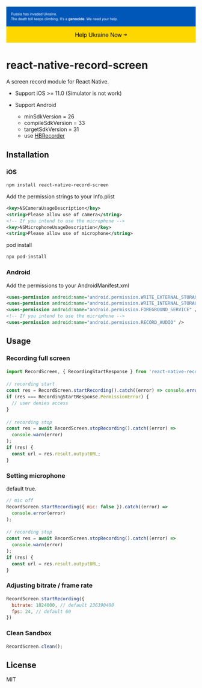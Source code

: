 [![Stand With Ukraine](https://raw.githubusercontent.com/vshymanskyy/StandWithUkraine/main/banner2-direct.svg)](https://stand-with-ukraine.pp.ua)

# react-native-record-screen

A screen record module for React Native.

- Support iOS >= 11.0 (Simulator is not work)

- Support Android
  - minSdkVersion = 26
  - compileSdkVersion = 33
  - targetSdkVersion = 31
  - use [HBRecorder](https://github.com/HBiSoft/HBRecorder)

## Installation

### iOS

```sh
npm install react-native-record-screen
```

Add the permission strings to your Info.plist

```xml
<key>NSCameraUsageDescription</key>
<string>Please allow use of camera</string>
<!-- If you intend to use the microphone -->
<key>NSMicrophoneUsageDescription</key>
<string>Please allow use of microphone</string>
```

pod install

```sh
npx pod-install
```

### Android

Add the permissions to your AndroidManifest.xml

```xml
<uses-permission android:name="android.permission.WRITE_EXTERNAL_STORAGE" />
<uses-permission android:name="android.permission.WRITE_INTERNAL_STORAGE" />
<uses-permission android:name="android.permission.FOREGROUND_SERVICE" />
<!-- If you intend to use the microphone -->
<uses-permission android:name="android.permission.RECORD_AUDIO" />
```

## Usage

### Recording full screen

```js
import RecordScreen, { RecordingStartResponse } from 'react-native-record-screen';

// recording start
const res = RecordScreen.startRecording().catch((error) => console.error(error));
if (res === RecordingStartResponse.PermissionError) {
  // user denies access
}

// recording stop
const res = await RecordScreen.stopRecording().catch((error) =>
  console.warn(error)
);
if (res) {
  const url = res.result.outputURL;
}
```

### Setting microphone

default true.

```js
// mic off
RecordScreen.startRecording({ mic: false }).catch((error) =>
  console.error(error)
);

// recording stop
const res = await RecordScreen.stopRecording().catch((error) =>
  console.warn(error)
);
if (res) {
  const url = res.result.outputURL;
}
```

### Adjusting bitrate / frame rate

```js
RecordScreen.startRecording({
  bitrate: 1024000, // default 236390400
  fps: 24, // default 60
})
```

### Clean Sandbox

```js
RecordScreen.clean();
```

## License

MIT
